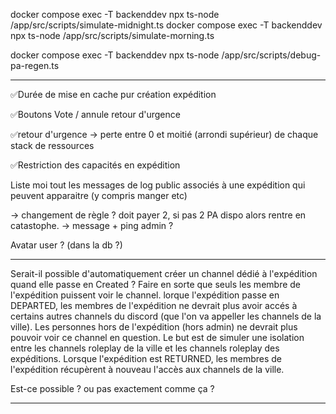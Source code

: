 docker compose exec -T backenddev npx ts-node /app/src/scripts/simulate-midnight.ts
docker compose exec -T backenddev npx ts-node /app/src/scripts/simulate-morning.ts

docker compose exec -T backenddev npx ts-node /app/src/scripts/debug-pa-regen.ts

---

✅Durée de mise en cache pur création expédition

✅Boutons Vote / annule retour d'urgence

✅retour d'urgence -> perte entre 0 et moitié (arrondi supérieur) de chaque stack de ressources

✅Restriction des capacités en expédition

Liste moi tout les messages de log public associés à une expédition qui
peuvent apparaitre (y compris manger etc)

<!-- DEPARTED -> retour en catastrophe

- agonie ✅ (/meurt de faim)
- déprime
- affamé X
- dépression
- mort ? -->

-> changement de règle ?
doit payer 2, si pas 2 PA dispo alors rentre en catastophe.
-> message + ping admin ?

<!-- logs en expédition sauf première phase, doit toujours être caché sauf si un channel discord a été attributé à l'expédition. Les admin attribuent les channels dans /expedition-admin. -->

Avatar user ? (dans la db ?)

---

Serait-il possible d'automatiquement créer un channel dédié à l'expédition quand elle passe en Created ?
Faire en sorte que seuls les membre de l'expédition puissent voir le channel.
lorque l'expédition passe en DEPARTED, les membres de l'expédition ne devrait plus avoir accés à certains autres channels du discord (que l'on va appeller les channels de la ville). Les personnes hors de l'expédition (hors admin) ne devrait plus pouvoir voir ce channel en question.
Le but est de simuler une isolation entre les channels roleplay de la ville et les channels roleplay des expéditions.
Lorsque l'expédition est RETURNED, les membres de l'expédition récupèrent à nouveau l'accès aux channels de la ville.

Est-ce possible ? ou pas exactement comme ça ?

---
